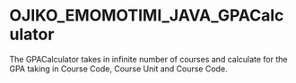 # OJIKO_EMOMOTIMI_JAVA_GPACalculator
The GPACalculator takes in infinite number of courses and calculate for the GPA taking in Course Code, Course Unit and Course Code.
